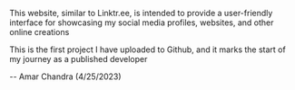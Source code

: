 This website, similar to Linktr.ee, is intended to provide a user-friendly interface for showcasing my social media profiles, websites, and other online creations

This is the first project I have uploaded to Github, and it marks the start of my journey as a published developer
  
  -- Amar Chandra (4/25/2023)

